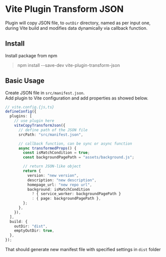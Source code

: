 # Vite Plugin Transform JSON

Plugin will copy JSON file, to `outDir` directory, named as per input one, during Vite build and modifies data dynamically via callback function.

## Install

Install package from npm

> npm install --save-dev vite-plugin-transform-json

## Basic Usage

Create JSON file in `src/manifest.json`.  
Add plugin to Vite configuration and add properties as showed below.

```ts
// vite.config.{js,ts}
defineConfig({
  plugins: [
    // use plugin here
    viteCopyTransformJson({
      // define path of the JSON file
      srcPath: "src/manifest.json",

      // callback function, can be sync or async function
      async transformedProps() {
        const isMatchCondition = true;
        const backgroundPagePath = "assets/background.js";

        // return JSON-like object
        return {
          version: "new version",
          description: "new description",
          homepage_url: "new repo url",
          background: isMatchCondition
            ? { service_worker: backgroundPagePath }
            : { page: backgroundPagePath },
        };
      },
    }),
  ],
  build: {
    outDir: "dist",
    emptyOutDir: true,
  },
});
```

That should generate new manifest file with specified settings in `dist` folder

